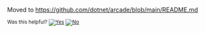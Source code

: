 Moved to https://github.com/dotnet/arcade/blob/main/README.md


<!-- Begin Generated Content: Doc Feedback -->
<sub>Was this helpful? [![Yes](https://helix.dot.net/f/ip/5?p=Documentation%5CProjectDocs%5CToolset%5COverview.md)](https://helix.dot.net/f/p/5?p=Documentation%5CProjectDocs%5CToolset%5COverview.md) [![No](https://helix.dot.net/f/in)](https://helix.dot.net/f/n/5?p=Documentation%5CProjectDocs%5CToolset%5COverview.md)</sub>
<!-- End Generated Content-->
